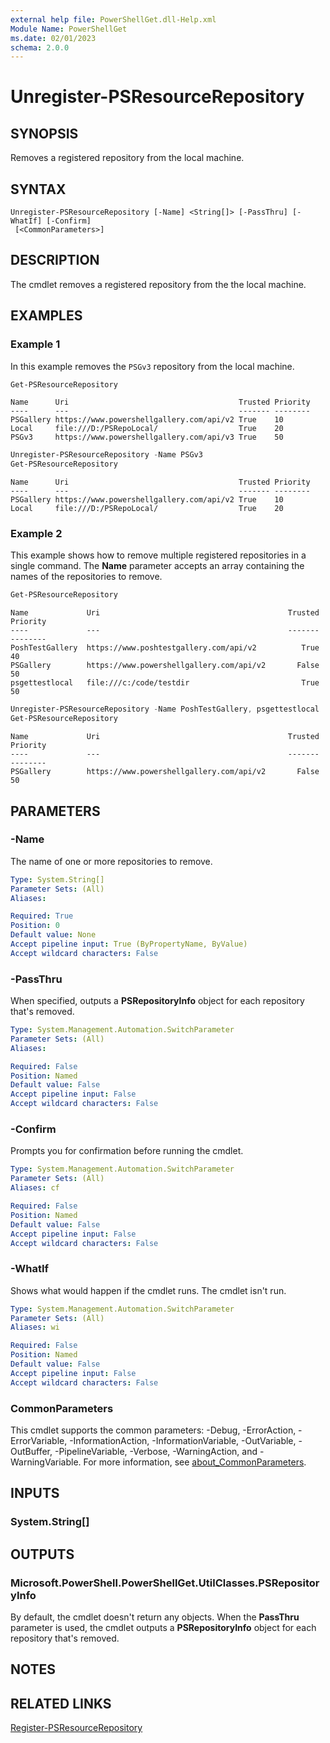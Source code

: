 ```yaml
---
external help file: PowerShellGet.dll-Help.xml
Module Name: PowerShellGet
ms.date: 02/01/2023
schema: 2.0.0
---
```


# Unregister-PSResourceRepository

## SYNOPSIS
Removes a registered repository from the local machine.

## SYNTAX

```
Unregister-PSResourceRepository [-Name] <String[]> [-PassThru] [-WhatIf] [-Confirm]
 [<CommonParameters>]
```

## DESCRIPTION

The cmdlet removes a registered repository from the the local machine.

## EXAMPLES

### Example 1

In this example removes the `PSGv3` repository from the local machine.

```powershell
Get-PSResourceRepository
```

```Output
Name      Uri                                      Trusted Priority
----      ---                                      ------- --------
PSGallery https://www.powershellgallery.com/api/v2 True    10
Local     file:///D:/PSRepoLocal/                  True    20
PSGv3     https://www.powershellgallery.com/api/v3 True    50
```

```powershell
Unregister-PSResourceRepository -Name PSGv3
Get-PSResourceRepository
```

```Output
Name      Uri                                      Trusted Priority
----      ---                                      ------- --------
PSGallery https://www.powershellgallery.com/api/v2 True    10
Local     file:///D:/PSRepoLocal/                  True    20
```

### Example 2

This example shows how to remove multiple registered repositories in a single command. The **Name**
parameter accepts an array containing the names of the repositories to remove.

```powershell
Get-PSResourceRepository
```

```Output
Name             Uri                                          Trusted   Priority
----             ---                                          -------   --------
PoshTestGallery  https://www.poshtestgallery.com/api/v2          True         40
PSGallery        https://www.powershellgallery.com/api/v2       False         50
psgettestlocal   file:///c:/code/testdir                         True         50
```

```powershell
Unregister-PSResourceRepository -Name PoshTestGallery, psgettestlocal
Get-PSResourceRepository
```

```Output
Name             Uri                                          Trusted   Priority
----             ---                                          -------   --------
PSGallery        https://www.powershellgallery.com/api/v2       False         50
```

## PARAMETERS

### -Name

The name of one or more repositories to remove.

```yaml
Type: System.String[]
Parameter Sets: (All)
Aliases:

Required: True
Position: 0
Default value: None
Accept pipeline input: True (ByPropertyName, ByValue)
Accept wildcard characters: False
```

### -PassThru

When specified, outputs a **PSRepositoryInfo** object for each repository that's removed.

```yaml
Type: System.Management.Automation.SwitchParameter
Parameter Sets: (All)
Aliases:

Required: False
Position: Named
Default value: False
Accept pipeline input: False
Accept wildcard characters: False
```

### -Confirm

Prompts you for confirmation before running the cmdlet.

```yaml
Type: System.Management.Automation.SwitchParameter
Parameter Sets: (All)
Aliases: cf

Required: False
Position: Named
Default value: False
Accept pipeline input: False
Accept wildcard characters: False
```

### -WhatIf

Shows what would happen if the cmdlet runs. The cmdlet isn't run.

```yaml
Type: System.Management.Automation.SwitchParameter
Parameter Sets: (All)
Aliases: wi

Required: False
Position: Named
Default value: False
Accept pipeline input: False
Accept wildcard characters: False
```

### CommonParameters

This cmdlet supports the common parameters: -Debug, -ErrorAction, -ErrorVariable,
-InformationAction, -InformationVariable, -OutVariable, -OutBuffer, -PipelineVariable, -Verbose,
-WarningAction, and -WarningVariable. For more information, see
[about_CommonParameters](http://go.microsoft.com/fwlink/?LinkID=113216).

## INPUTS

### System.String[]

## OUTPUTS

### Microsoft.PowerShell.PowerShellGet.UtilClasses.PSRepositoryInfo

By default, the cmdlet doesn't return any objects. When the **PassThru** parameter is used, the
cmdlet outputs a **PSRepositoryInfo** object for each repository that's removed.

## NOTES

## RELATED LINKS

[Register-PSResourceRepository](Register-PSResourceRepository.md)
